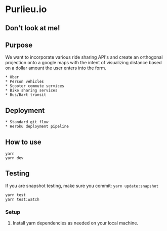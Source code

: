 # Purlieu.io
## Don't look at me! 

## Purpose
We want to incorporate various ride sharing API's and create an orthogonal projection onto a google maps with the intent of visualizing distance based on a dollar amount the user enters into the form. 

```
* Uber 
* Person vehicles
* Scooter commute services
* Bike sharing services
* Bus/Bart transit
```

## Deployment 
```
* Standard git flow 
* Heroku deployment pipeline 
```

## How to use
```
yarn
yarn dev
```

## Testing 
If you are snapshot testing, make sure you commit: `yarn update:snapshot`
```
yarn test 
yarn test:watch
```

### Setup

1. Install yarn dependencies as needed on your local machine.
